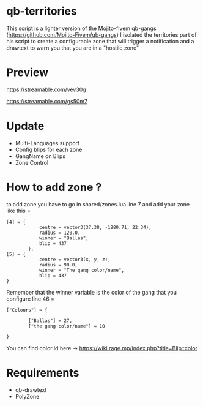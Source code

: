 # qb-territories
This script is a lighter version of the Mojito-fivem qb-gangs (https://github.com/Mojito-Fivem/qb-gangs)
I isolated the territories part of his script to create a configurable zone
that will trigger a notification and a drawtext to warn you that you are in a "hostile zone"

# Preview

https://streamable.com/vev30g

https://streamable.com/gs50m7

# Update

- Multi-Languages support
- Config blips for each zone
- GangName on Blips
- Zone Control

# How to add zone ?

to add zone you have to go in shared/zones.lua line 7 and add your zone like this =
```
[4] = {
            centre = vector3(37.38, -1880.71, 22.34),
            radius = 120.0,
            winner = "Ballas",
            blip = 437
        },
[5] = {
            centre = vector3(x, y, z),
            radius = 90.0,
            winner = "The gang color/name",
            blip = 437
}
```

Remember that the winner variable is the color of the gang that you configure line 46 =

```
["Colours"] = {

        ["Ballas"] = 27,
        ["the gang color/name"] = 10

}
```
You can find color id here -> https://wiki.rage.mp/index.php?title=Blip::color

# Requirements

- qb-drawtext
- PolyZone

